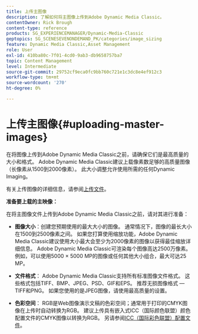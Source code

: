 ```yaml
---
title: 上传主图像
description: 了解如何将主图像上传到Adobe Dynamic Media Classic。
contentOwner: Rick Brough
content-type: reference
products: SG_EXPERIENCEMANAGER/Dynamic-Media-Classic
geptopics: SG_SCENESEVENONDEMAND_PK/categories/image_sizing
feature: Dynamic Media Classic,Asset Management
role: User
exl-id: 410ba80c-7f01-4cd0-9ab3-db9658757ba7
topic: Content Management
level: Intermediate
source-git-commit: 29752cf9eca0fc9bb760c721e1c3dc8e4ef912c3
workflow-type: tm+mt
source-wordcount: '270'
ht-degree: 0%

---
```


# 上传主图像{#uploading-master-images}

在将图像上传到Adobe Dynamic Media Classic之前，请确保它们是最高质量的大小和格式。 Adobe Dynamic Media Classic建议上载像素数足够的高质量图像（长像素从1500到2000像素）。 此大小调整允许使用所需的任何Dynamic Imaging。

有关上传图像的详细信息，请参阅[上传文件](uploading-files.md#uploading_files)。

**准备要上载的主映像：**

在将主图像文件上传到Adobe Dynamic Media Classic之前，请对其进行准备：

* **图像大小**：创建您预期使用的最大大小的图像。 通常情况下，图像的最长大小在1500到2500像素之间。 如果您打算使用缩放功能，Adobe Dynamic Media Classic建议使用大小最大会至少为2000像素的图像以获得最佳缩放详细信息。 Adobe Dynamic Media Classic可渲染每个图像高达2500万像素。 例如，可以使用5000 × 5000 MP的图像或任何其他大小组合，最大可达25 MP。

* **文件格式**： Adobe Dynamic Media Classic支持所有标准图像文件格式。 这些格式包括TIFF、BMP、JPEG、PSD、GIF和EPS。 推荐无损图像格式 — TIFF和PNG。 如果您使用的是JPEG图像，请使用最高质量的设置。

* **色彩空间**： RGB是Web图像演示文稿的色彩空间；通常用于打印的CMYK图像在上传时自动转换为RGB。 建议上传具有嵌入式ICC（国际颜色联盟）颜色配置文件的CMYK图像以转换为RGB。 另请参阅[ICC（国际彩色联盟）配置文件](/help/using/icc-profiles.md)。

